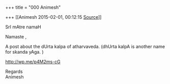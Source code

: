 +++
title = "000 Animesh"

+++
[[Animesh	2015-02-01, 00:12:15 [Source](https://groups.google.com/g/samskrita/c/FBGo_39FmbU)]]



  
SrI mAtre namaH

Namaste ,

A post about the dUrta kalpa of atharvaveda. (dhUrta kalpA is another name for skanda yAga. )

<http://wp.me/p4M2ms-cG>

Regards  
Animesh

